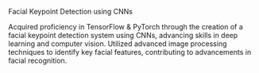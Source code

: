 Facial Keypoint Detection using CNNs

Acquired proficiency in TensorFlow & PyTorch through the creation of a facial keypoint
detection system using CNNs, advancing skills in deep learning and computer vision. Utilized
advanced image processing techniques to identify key facial features, contributing to
advancements in facial recognition.
